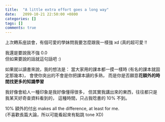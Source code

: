 ```yaml
---
title:  "A little extra effort goes a long way"
date:   2099-10-21 22:50:00 +0800
categories: []
tags: []
comments: true
---
```


上次轉系座談會，有個可愛的學妹問我要怎麼跟我一樣強 xd (真的超可愛 !!

<!--more-->

我還是要說我不強 0.0  
但如果要說的話就這句話吧 :)

如果就以讀書來說，我的想法是：
當大家用的課本都一摸一樣時 (有名的課本就固定那幾本)，
會使你突出的不會是你把課本讀的多熟，
而是你是否願意**花額外的時間找更多的知識學習**

我好像會給人一種印象是我好像懂得很多，
但其實我講出來的東西，往往都只是我某天好奇查資料看到的，
這種時間，只占我唸書的 10% 不到。

10% 額外的付出 makes all the difference, at least for me.  
(不喜歡長篇大論，所以可能看起來有點跳 tone XD)